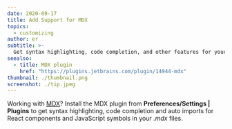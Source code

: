 ```yaml
---
date: 2020-09-17
title: Add Support for MDX
topics:
  - customizing
author: er
subtitle: >-
  Get syntax highlighting, code completion, and other features for your .mdx files.
seealso:
  - title: MDX plugin
    href: "https://plugins.jetbrains.com/plugin/14944-mdx"
thumbnail: ./thumbnail.png
screenshot: ./tip.jpeg
---
```


Working with [MDX](https://mdxjs.com/)? Install the MDX plugin from **Preferences/Settings | Plugins** to get syntax highlighting, code completion and auto imports for React components and JavaScript symbols in your _.mdx_ files.
